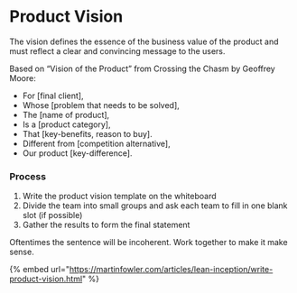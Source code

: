 # Product Vision

The vision defines the essence of the business value of the product and must reflect a clear and convincing message to the users.

Based on “Vision of the Product” from Crossing the Chasm by Geoffrey Moore:

* For \[final client\],
* Whose \[problem that needs to be solved\],
* The \[name of product\],
* Is a \[product category\],
* That \[key-benefits, reason to buy\].
* Different from \[competition alternative\],
* Our product \[key-difference\].

### Process

1. Write the product vision template on the whiteboard
2. Divide the team into small groups and ask each team to fill in one blank slot \(if possible\)
3. Gather the results to form the final statement

Oftentimes the sentence will be incoherent. Work together to make it make sense.

{% embed url="https://martinfowler.com/articles/lean-inception/write-product-vision.html" %}

